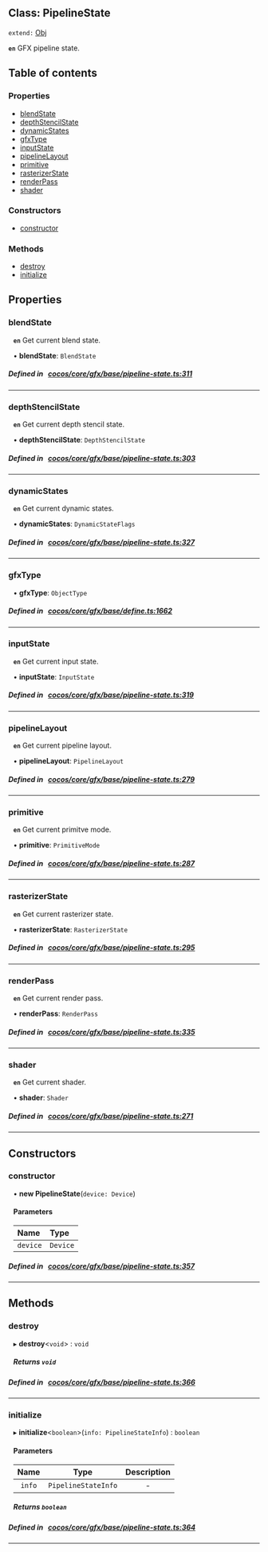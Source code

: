 
## Class: PipelineState


`extend:`
[Obj](docs/en/gfx/Class/Obj.md)












**`en`** GFX pipeline state.


<div class="table-of-content">
<h2>Table of contents</h2>


### Properties

- [ blendState](#blendState)
- [ depthStencilState](#depthStencilState)
- [ dynamicStates](#dynamicStates)
- [ gfxType](#gfxType)
- [ inputState](#inputState)
- [ pipelineLayout](#pipelineLayout)
- [ primitive](#primitive)
- [ rasterizerState](#rasterizerState)
- [ renderPass](#renderPass)
- [ shader](#shader)

### Constructors

- [ constructor](#constructor)

### Methods

- [ destroy](#destroy)
- [ initialize](#initialize)
</div>

## Properties


### blendState
<div style="margin-left: 10px;">




**`en`** Get current blend state.




•  **blendState**:
 ``BlendState`` 
</div>

##### Defined in &nbsp;   [cocos/core/gfx/base/pipeline-state.ts:311](https://github.com/cocos-creator/engine/blob/c7bf6b8a9/cocos/core/gfx/base/pipeline-state.ts#L311)&nbsp;


___


### depthStencilState
<div style="margin-left: 10px;">




**`en`** Get current depth stencil state.




•  **depthStencilState**:
 ``DepthStencilState`` 
</div>

##### Defined in &nbsp;   [cocos/core/gfx/base/pipeline-state.ts:303](https://github.com/cocos-creator/engine/blob/c7bf6b8a9/cocos/core/gfx/base/pipeline-state.ts#L303)&nbsp;


___


### dynamicStates
<div style="margin-left: 10px;">




**`en`** Get current dynamic states.




•  **dynamicStates**:
 ``DynamicStateFlags`` 
</div>

##### Defined in &nbsp;   [cocos/core/gfx/base/pipeline-state.ts:327](https://github.com/cocos-creator/engine/blob/c7bf6b8a9/cocos/core/gfx/base/pipeline-state.ts#L327)&nbsp;


___


### gfxType
<div style="margin-left: 10px;">




•  **gfxType**:
 ``ObjectType`` 
</div>

##### Defined in &nbsp;   [cocos/core/gfx/base/define.ts:1662](https://github.com/cocos-creator/engine/blob/c7bf6b8a9/cocos/core/gfx/base/define.ts#L1662)&nbsp;


___


### inputState
<div style="margin-left: 10px;">




**`en`** Get current input state.




•  **inputState**:
 ``InputState`` 
</div>

##### Defined in &nbsp;   [cocos/core/gfx/base/pipeline-state.ts:319](https://github.com/cocos-creator/engine/blob/c7bf6b8a9/cocos/core/gfx/base/pipeline-state.ts#L319)&nbsp;


___


### pipelineLayout
<div style="margin-left: 10px;">




**`en`** Get current pipeline layout.




•  **pipelineLayout**:
 ``PipelineLayout`` 
</div>

##### Defined in &nbsp;   [cocos/core/gfx/base/pipeline-state.ts:279](https://github.com/cocos-creator/engine/blob/c7bf6b8a9/cocos/core/gfx/base/pipeline-state.ts#L279)&nbsp;


___


### primitive
<div style="margin-left: 10px;">




**`en`** Get current primitve mode.




•  **primitive**:
 ``PrimitiveMode`` 
</div>

##### Defined in &nbsp;   [cocos/core/gfx/base/pipeline-state.ts:287](https://github.com/cocos-creator/engine/blob/c7bf6b8a9/cocos/core/gfx/base/pipeline-state.ts#L287)&nbsp;


___


### rasterizerState
<div style="margin-left: 10px;">




**`en`** Get current rasterizer state.




•  **rasterizerState**:
 ``RasterizerState`` 
</div>

##### Defined in &nbsp;   [cocos/core/gfx/base/pipeline-state.ts:295](https://github.com/cocos-creator/engine/blob/c7bf6b8a9/cocos/core/gfx/base/pipeline-state.ts#L295)&nbsp;


___


### renderPass
<div style="margin-left: 10px;">




**`en`** Get current render pass.




•  **renderPass**:
 ``RenderPass`` 
</div>

##### Defined in &nbsp;   [cocos/core/gfx/base/pipeline-state.ts:335](https://github.com/cocos-creator/engine/blob/c7bf6b8a9/cocos/core/gfx/base/pipeline-state.ts#L335)&nbsp;


___


### shader
<div style="margin-left: 10px;">




**`en`** Get current shader.




•  **shader**:
 ``Shader`` 
</div>

##### Defined in &nbsp;   [cocos/core/gfx/base/pipeline-state.ts:271](https://github.com/cocos-creator/engine/blob/c7bf6b8a9/cocos/core/gfx/base/pipeline-state.ts#L271)&nbsp;


___

<!---->
## Constructors


### constructor
<div style="margin-left: 10px;">

• **new PipelineState**(`device: Device`)

#### Parameters
| Name | Type |
| :------ | :------ |
| `device` | `Device` |





</div>

##### Defined in &nbsp;   [cocos/core/gfx/base/pipeline-state.ts:357](https://github.com/cocos-creator/engine/blob/c7bf6b8a9/cocos/core/gfx/base/pipeline-state.ts#L357)&nbsp;


---

<!---->
## Methods

### destroy
<div style="margin-left: 10px;">

▸   **destroy**<`void`\> : `void`




<!---->
<!--    #### Returns `void` -->
<!---->


##### Returns `void`




</div>

##### Defined in &nbsp;   [cocos/core/gfx/base/pipeline-state.ts:366](https://github.com/cocos-creator/engine/blob/c7bf6b8a9/cocos/core/gfx/base/pipeline-state.ts#L366)&nbsp;
___
### initialize
<div style="margin-left: 10px;">

▸   **initialize**<`boolean`\>(`info: PipelineStateInfo`) : `boolean`




<!---->
<!--    #### Returns `boolean` -->
<!---->

#### Parameters

| Name | Type | Description |
| :------: | :------: | :------: |
| `info` | `PipelineStateInfo` | - |



##### Returns `boolean`




</div>

##### Defined in &nbsp;   [cocos/core/gfx/base/pipeline-state.ts:364](https://github.com/cocos-creator/engine/blob/c7bf6b8a9/cocos/core/gfx/base/pipeline-state.ts#L364)&nbsp;
___
<!---->



